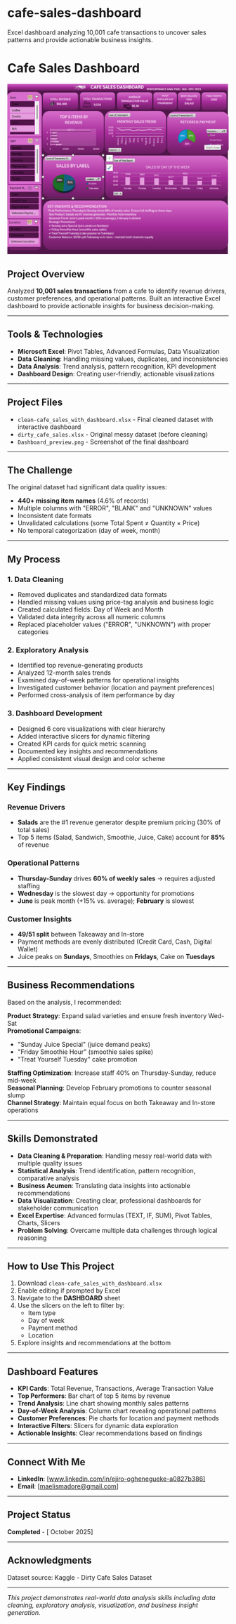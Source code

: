 # cafe-sales-dashboard
Excel dashboard analyzing 10,001 cafe transactions to uncover sales patterns and provide actionable business insights.
# Cafe Sales Dashboard

![Dashboard Preview](dashboard_preview.png)

## Project Overview

Analyzed **10,001 sales transactions** from a cafe to identify revenue drivers, customer preferences, and operational patterns. Built an interactive Excel dashboard to provide actionable insights for business decision-making.

---

## Tools & Technologies

- **Microsoft Excel**: Pivot Tables, Advanced Formulas, Data Visualization
- **Data Cleaning**: Handling missing values, duplicates, and inconsistencies
- **Data Analysis**: Trend analysis, pattern recognition, KPI development
- **Dashboard Design**: Creating user-friendly, actionable visualizations

---

## Project Files

- `clean-cafe_sales_with_dashboard.xlsx` - Final cleaned dataset with interactive dashboard
- `dirty_cafe_sales.xlsx` - Original messy dataset (before cleaning)
- `Dashboard_preview.png` - Screenshot of the final dashboard

---

## The Challenge

The original dataset had significant data quality issues:
- **440+ missing item names** (4.6% of records)
- Multiple columns with "ERROR", "BLANK" and "UNKNOWN" values
- Inconsistent date formats
- Unvalidated calculations (some Total Spent ≠ Quantity × Price)
- No temporal categorization (day of week, month)

---

## My Process

### 1. Data Cleaning
- Removed duplicates and standardized data formats
- Handled missing values using price-tag analysis and business logic
- Created calculated fields: Day of Week and Month
- Validated data integrity across all numeric columns
- Replaced placeholder values ("ERROR", "UNKNOWN") with proper categories

### 2. Exploratory Analysis
- Identified top revenue-generating products
- Analyzed 12-month sales trends
- Examined day-of-week patterns for operational insights
- Investigated customer behavior (location and payment preferences)
- Performed cross-analysis of item performance by day

### 3. Dashboard Development
- Designed 6 core visualizations with clear hierarchy
- Added interactive slicers for dynamic filtering
- Created KPI cards for quick metric scanning
- Documented key insights and recommendations
- Applied consistent visual design and color scheme

---

## Key Findings

### Revenue Drivers
- **Salads** are the #1 revenue generator despite premium pricing (30% of total sales)
- Top 5 items (Salad, Sandwich, Smoothie, Juice, Cake) account for **85%** of revenue

### Operational Patterns
- **Thursday-Sunday** drives **60% of weekly sales** → requires adjusted staffing
- **Wednesday** is the slowest day → opportunity for promotions
- **June** is peak month (+15% vs. average); **February** is slowest

### Customer Insights
- **49/51 split** between Takeaway and In-store
- Payment methods are evenly distributed (Credit Card, Cash, Digital Wallet)
- Juice peaks on **Sundays**, Smoothies on **Fridays**, Cake on **Tuesdays**

---

## Business Recommendations

Based on the analysis, I recommended:

**Product Strategy**: Expand salad varieties and ensure fresh inventory Wed-Sat  
**Promotional Campaigns**:
   - "Sunday Juice Special" (juice demand peaks)
   - "Friday Smoothie Hour" (smoothie sales spike)
   - "Treat Yourself Tuesday" cake promotion

**Staffing Optimization**: Increase staff 40% on Thursday-Sunday, reduce mid-week  
**Seasonal Planning**: Develop February promotions to counter seasonal slump  
**Channel Strategy**: Maintain equal focus on both Takeaway and In-store operations

---

## Skills Demonstrated

- **Data Cleaning & Preparation**: Handling messy real-world data with multiple quality issues
- **Statistical Analysis**: Trend identification, pattern recognition, comparative analysis
- **Business Acumen**: Translating data insights into actionable recommendations
- **Data Visualization**: Creating clear, professional dashboards for stakeholder communication
- **Excel Expertise**: Advanced formulas (TEXT, IF, SUM), Pivot Tables, Charts, Slicers
- **Problem Solving**: Overcame multiple data challenges through logical reasoning

---

## How to Use This Project

1. Download `clean-cafe_sales_with_dashboard.xlsx`
2. Enable editing if prompted by Excel
3. Navigate to the **DASHBOARD** sheet
4. Use the slicers on the left to filter by:
   - Item type
   - Day of week
   - Payment method
   - Location
5. Explore insights and recommendations at the bottom

---

## Dashboard Features

- **KPI Cards**: Total Revenue, Transactions, Average Transaction Value
- **Top Performers**: Bar chart of top 5 items by revenue
- **Trend Analysis**: Line chart showing monthly sales patterns
- **Day-of-Week Analysis**: Column chart revealing operational patterns
- **Customer Preferences**: Pie charts for location and payment methods
- **Interactive Filters**: Slicers for dynamic data exploration
- **Actionable Insights**: Clear recommendations based on findings

---

## Connect With Me

- **LinkedIn**: [www.linkedin.com/in/ejiro-oghenegueke-a0827b386]
- **Email**: [maelismadore@gmail.com]

---

## Project Status
 **Completed** - [ October 2025]

---

## Acknowledgments

Dataset source: Kaggle - Dirty Cafe Sales Dataset

---

*This project demonstrates real-world data analysis skills including data cleaning, exploratory analysis, visualization, and business insight generation.*
